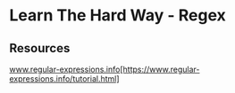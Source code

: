 # Learn The Hard Way - Regex


## Resources
www.regular-expressions.info[https://www.regular-expressions.info/tutorial.html]

